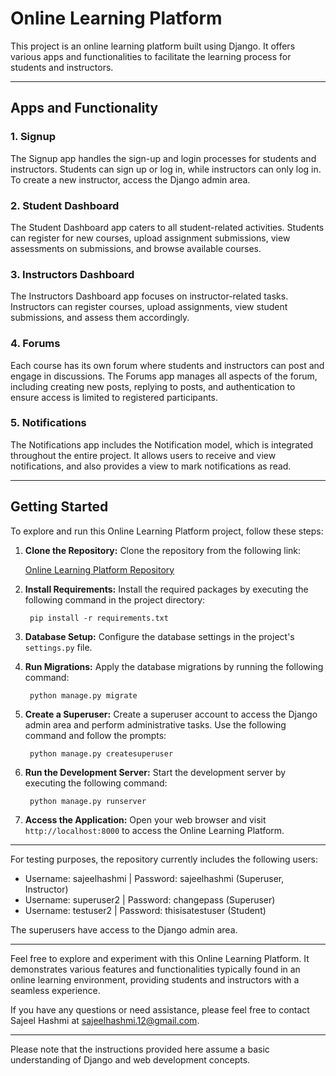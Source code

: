 # Online Learning Platform

This project is an online learning platform built using Django. It offers various apps and functionalities to facilitate the learning process for students and instructors.

---

## Apps and Functionality

### 1. Signup

The Signup app handles the sign-up and login processes for students and instructors. Students can sign up or log in, while instructors can only log in. To create a new instructor, access the Django admin area.

### 2. Student Dashboard

The Student Dashboard app caters to all student-related activities. Students can register for new courses, upload assignment submissions, view assessments on submissions, and browse available courses.

### 3. Instructors Dashboard

The Instructors Dashboard app focuses on instructor-related tasks. Instructors can register courses, upload assignments, view student submissions, and assess them accordingly.

### 4. Forums

Each course has its own forum where students and instructors can post and engage in discussions. The Forums app manages all aspects of the forum, including creating new posts, replying to posts, and authentication to ensure access is limited to registered participants.

### 5. Notifications

The Notifications app includes the Notification model, which is integrated throughout the entire project. It allows users to receive and view notifications, and also provides a view to mark notifications as read.

---

## Getting Started

To explore and run this Online Learning Platform project, follow these steps:

1. **Clone the Repository:** Clone the repository from the following link:

   [Online Learning Platform Repository](https://github.com/SajeelHashmi/Online-Learning-Platform-Django)

2. **Install Requirements:** Install the required packages by executing the following command in the project directory:

        pip install -r requirements.txt

3. **Database Setup:** Configure the database settings in the project's `settings.py` file.

4. **Run Migrations:** Apply the database migrations by running the following command:

        python manage.py migrate

5. **Create a Superuser:** Create a superuser account to access the Django admin area and perform administrative tasks. Use the following command and follow the prompts:

        python manage.py createsuperuser

6. **Run the Development Server:** Start the development server by executing the following command:

        python manage.py runserver

7. **Access the Application:** Open your web browser and visit `http://localhost:8000` to access the Online Learning Platform.

---

For testing purposes, the repository currently includes the following users:

- Username: sajeelhashmi | Password: sajeelhashmi (Superuser, Instructor)
- Username: superuser2 | Password: changepass (Superuser)
- Username: testuser2 | Password: thisisatestuser (Student)

The superusers have access to the Django admin area.

---

Feel free to explore and experiment with this Online Learning Platform. It demonstrates various features and functionalities typically found in an online learning environment, providing students and instructors with a seamless experience.

If you have any questions or need assistance, please feel free to contact Sajeel Hashmi at sajeelhashmi.12@gmail.com.

---

Please note that the instructions provided here assume a basic understanding of Django and web development concepts.
